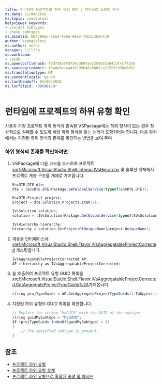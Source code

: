 ```yaml
---
title: 런타임에 프로젝트의 하위 유형 확인 | 마이크로 소프트 문서
ms.date: 11/04/2016
ms.topic: conceptual
helpviewer_keywords:
- project subtypes
- check subtypes
ms.assetid: b87780ec-36a3-4e9a-9ee2-7abdc26db739
author: acangialosi
ms.author: anthc
manager: jillfra
ms.workload:
- vssdk
ms.openlocfilehash: f0d739a9f8734dd8941e3254d03364cbf4c77350
ms.sourcegitcommit: 16a4a5da4a4fd795b46a0869ca2152f2d36e6db2
ms.translationtype: MT
ms.contentlocale: ko-KR
ms.lasthandoff: 04/06/2020
ms.locfileid: "80698179"
---
```

# <a name="verify-subtypes-of-a-project-at-run-time"></a>런타임에 프로젝트의 하위 유형 확인
사용자 지정 프로젝트 하위 형식에 종속된 VSPackage에는 하위 형식이 없는 경우 정상적으로 실패할 수 있도록 해당 하위 형식을 찾는 논리가 포함되어야 합니다. 다음 절차에서는 지정된 하위 형식의 존재를 확인하는 방법을 보여 주며

### <a name="to-verify-the-presence-of-a-subtype"></a>하위 형식의 존재를 확인하려면

1. VSPackage에 다음 코드를 추가하여 프로젝트 <xref:Microsoft.VisualStudio.Shell.Interop.IVsHierarchy> 및 솔루션 개체에서 프로젝트 계층 구조를 개체로 가져옵니다.

    ```csharp
    EnvDTE.DTE dte;
    dte = (EnvDTE.DTE)Package.GetGlobalService(typeof(EnvDTE.DTE));

    EnvDTE.Project project;
    project = dte.Solution.Projects.Item(1);

    IVsSolution solution;
    solution = (IVsSolution)Package.GetGlobalService(typeof(SVsSolution));

    IVsHierarchy hierarchy;
    hierarchy = solution.GetProjectOfUniqueName(project.UniqueName);

    ```

2. 계층을 인터페이스에 <xref:Microsoft.VisualStudio.Shell.Flavor.IVsAggregatableProjectCorrected> 캐스팅합니다.

    ```csharp
    IVsAggregatableProjectCorrected AP;
    AP = hierarchy as IVsAggregatableProjectCorrected;

    ```

3. 을 호출하여 프로젝트 유형 GUID 목록을 <xref:Microsoft.VisualStudio.Shell.Flavor.IVsAggregatableProjectCorrected.GetAggregateProjectTypeGuids%2A>가져옵니다.

    ```csharp
    string projTypeGuids = AP.GetAggregateProjectTypeGuids().ToUpper();

    ```

4. 지정된 하위 유형의 GUID 목록을 확인합니다.

    ```csharp
    // Replace the string "MyGUID" with the GUID of the subtype.
    string guidMySubtype = "MyGUID";
    if (projTypeGuids.IndexOf(guidMySubtype) > 0)
    {
        // The specified subtype is present.
    }
    ```

## <a name="see-also"></a>참조
- [프로젝트 하위 유형](../extensibility/internals/project-subtypes.md)
- [프로젝트 하위 유형 설계](../extensibility/internals/project-subtypes-design.md)
- [프로젝트 하위 유형으로 확장된 속성 및 메서드](../extensibility/internals/properties-and-methods-extended-by-project-subtypes.md)
